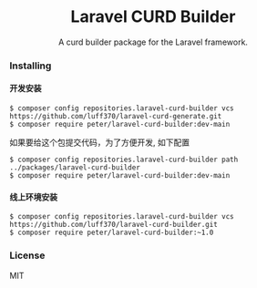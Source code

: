 <h1 align="center"> Laravel CURD Builder </h1>

<p align="center"> A curd builder package for the Laravel framework. </p>

### Installing

#### 开发安装
```shell
$ composer config repositories.laravel-curd-builder vcs https://github.com/luff370/laravel-curd-generate.git
$ composer require peter/laravel-curd-builder:dev-main
```

如果要给这个包提交代码，为了方便开发, 如下配置

```shell
$ composer config repositories.laravel-curd-builder path ../packages/laravel-curd-builder
$ composer require peter/laravel-curd-builder:dev-main
```

#### 线上环境安装

```shell
$ composer config repositories.laravel-curd-builder vcs https://github.com/luff370/laravel-curd-builder.git
$ composer require peter/laravel-curd-builder:~1.0
```


### License

MIT
